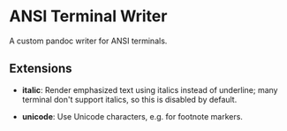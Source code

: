 # ANSI Terminal Writer

A custom pandoc writer for ANSI terminals.

## Extensions

- **italic**: Render emphasized text using italics instead of underline;
  many terminal don't support italics, so this is disabled by default.

- **unicode**: Use Unicode characters, e.g. for footnote markers.

